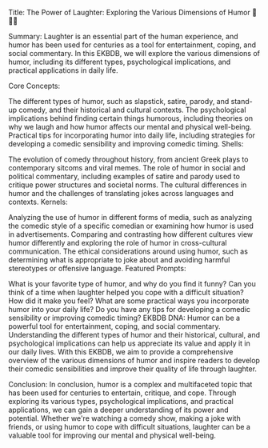 Title: The Power of Laughter: Exploring the Various Dimensions of Humor 🤣🕺🏼

Summary: Laughter is an essential part of the human experience, and humor has been used for centuries as a tool for entertainment, coping, and social commentary. In this EKBDB, we will explore the various dimensions of humor, including its different types, psychological implications, and practical applications in daily life.

Core Concepts:

The different types of humor, such as slapstick, satire, parody, and stand-up comedy, and their historical and cultural contexts.
The psychological implications behind finding certain things humorous, including theories on why we laugh and how humor affects our mental and physical well-being.
Practical tips for incorporating humor into daily life, including strategies for developing a comedic sensibility and improving comedic timing.
Shells:

The evolution of comedy throughout history, from ancient Greek plays to contemporary sitcoms and viral memes.
The role of humor in social and political commentary, including examples of satire and parody used to critique power structures and societal norms.
The cultural differences in humor and the challenges of translating jokes across languages and contexts.
Kernels:

Analyzing the use of humor in different forms of media, such as analyzing the comedic style of a specific comedian or examining how humor is used in advertisements.
Comparing and contrasting how different cultures view humor differently and exploring the role of humor in cross-cultural communication.
The ethical considerations around using humor, such as determining what is appropriate to joke about and avoiding harmful stereotypes or offensive language.
Featured Prompts:

What is your favorite type of humor, and why do you find it funny?
Can you think of a time when laughter helped you cope with a difficult situation? How did it make you feel?
What are some practical ways you incorporate humor into your daily life? Do you have any tips for developing a comedic sensibility or improving comedic timing?
EKBDB DNA:
Humor can be a powerful tool for entertainment, coping, and social commentary. Understanding the different types of humor and their historical, cultural, and psychological implications can help us appreciate its value and apply it in our daily lives. With this EKBDB, we aim to provide a comprehensive overview of the various dimensions of humor and inspire readers to develop their comedic sensibilities and improve their quality of life through laughter.

Conclusion:
In conclusion, humor is a complex and multifaceted topic that has been used for centuries to entertain, critique, and cope. Through exploring its various types, psychological implications, and practical applications, we can gain a deeper understanding of its power and potential. Whether we're watching a comedy show, making a joke with friends, or using humor to cope with difficult situations, laughter can be a valuable tool for improving our mental and physical well-being.